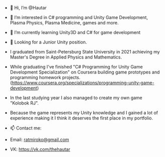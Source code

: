- 👋 Hi, I’m @Hautar
- 👀 I’m interested in C# programming and Unity Game Development, Plasma Physics, Plasma Medicine, games and more.
- 🌱 I’m currently learning Unity3D and C# for game development
- 💞️ Looking for a Junior Unity position.

- I graduated from Saint-Petersburg State University in 2021 achieving my Master's Degree in Applied Physics and Mathematics. 
- While graduating I've finished "C# Programming for Unity Game Development Specialization" on Coursera building game prototypes and programming homework projects. (https://www.coursera.org/specializations/programming-unity-game-development)
- In the last studying year I also managed to create my own game "Kolobok RJ".
- Because the game represents my Unity knowledge and I gained a lot of experience making it I think it deserves the first place in my portfolio.

- 📫 Contact me:
- Email: ratmiroko@gmail.com
- VK: https://vk.com/thehautar

<!---
Hautar/Hautar is a ✨ special ✨ repository because its `README.md` (this file) appears on your GitHub profile.
You can click the Preview link to take a look at your changes.
--->
